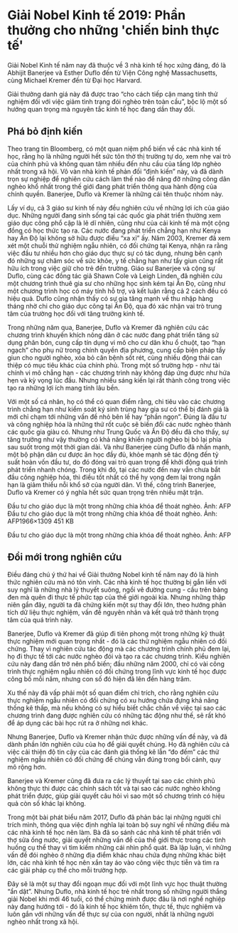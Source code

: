 # Giải Nobel Kinh tế 2019: Phần thưởng cho những 'chiến binh thực tế'

Giải Nobel Kinh tế năm nay đã thuộc về 3 nhà kinh tế học xứng đáng, đó là Abhijit Banerjee và Esther Duflo đến từ Viện Công nghệ Massachusetts, cùng Michael Kremer đến từ Đại học Harvard.

Giải thưởng danh giá này đã được trao “cho cách tiếp cận mang tính thử nghiệm đối với việc giảm tình trạng đói nghèo trên toàn cầu”, bộc lộ một số hướng quan trọng mà nguyên tắc kinh tế học đang dần thay đổi.


## Phá bỏ định kiến

Theo trang tin Bloomberg, có một quan niệm phổ biến về các nhà kinh tế học, rằng họ là những người hết sức tôn thờ thị trường tự do, xem nhẹ vai trò của chính phủ và không quan tâm nhiều đến nhu cầu của tầng lớp nghèo nhất trong xã hội. Vô vàn nhà kinh tế phản đối “định kiến” này, và đã dành trọn sự nghiệp để nghiên cứu cách làm thế nào để nâng đỡ những công dân nghèo khổ nhất trong thế giới đang phát triển thông qua hành động của chính quyền. Banerjee, Duflo và Kremer là những cái tên thuộc nhóm này.

Lấy ví dụ, cả 3 giáo sư kinh tế này đều nghiên cứu về những lợi ích của giáo dục. Những người đang sinh sống tại các quốc gia phát triển thường xem giáo dục công phổ cập là lẽ dĩ nhiên, cũng như của cải kinh tế mà một cộng đồng có học thức tạo ra. Các nước đang phát triển chẳng hạn như Kenya hay Ấn Độ lại không sở hữu được điều “xa xỉ” ấy. Năm 2003, Kremer đã xem xét một chuỗi thử nghiệm ngẫu nhiên, có đối chứng tại Kenya, nhận ra rằng việc đầu tư nhiều hơn cho giáo dục thực sự có tác dụng, nhưng bên cạnh đó những sự chăm sóc về sức khỏe, y tế chẳng hạn như tẩy giun cũng rất hữu ích trong việc giữ cho trẻ đến trường. Giáo sư Banerjee và cộng sự Duflo, cùng các đồng tác giả Shawn Cole và Leigh Linden, đã nghiên cứu một chương trình thuê gia sư cho những học sinh kém tại Ấn Đọ, cũng như một chương trình học có máy tính hỗ trợ, và kết luận rằng cả 2 cách đều có hiệu quả. Duflo cũng nhận thấy có sự gia tăng mạnh về thu nhập hàng tháng nhờ chi cho giáo dục công tại Ấn Độ, qua đó xác nhận vai trò trung tâm của trường học đối với tăng trưởng kinh tế.

Trong những năm qua, Banerjee, Duflo và Kremer đã nghiên cứu các chương trình khuyến khích nông dân ở các nước đang phát triển tăng sử dụng phân bón, cung cấp tín dụng vi mô cho cư dân khu ổ chuột, tạo “hạn ngạch” cho phụ nữ trong chính quyền địa phương, cung cấp biện pháp tẩy giun cho người nghèo, xóa bỏ căn bệnh sốt rét, cùng nhiều động thái can thiệp có mục tiêu khác của chính phủ. Trong một số trường hợp - như tài chính vi mô chẳng hạn - các chương trình này không đáp ứng được như hứa hẹn và kỳ vọng lúc đầu. Nhưng nhiều sáng kiến lại rất thành công trong việc tạo ra những lợi ích mang tính lâu bền.

Với một số cá nhân, họ có thể có quan điểm rằng, chi tiêu vào các chương trình chẳng hạn như kiểm soát ký sinh trùng hay gia sư có thể bị đánh giá là mới chỉ chạm tới những vấn đề nhỏ bên lề hay “phần ngọn”. Đúng là đầu tư và công nghiệp hóa là những thứ rốt cuộc sẽ biến đổi các nước nghèo thành các quốc gia giàu có. Nhưng như Trung Quốc và Ấn Độ đều đã cho thấy, sự tăng trưởng như vậy thường có khả năng khiến người nghèo bị bỏ lại phía sau suốt trong một thời gian dài. Và như Banerjee cùng Duflo đã nhấn mạnh, một bộ phận dân cư được ăn học đầy đủ, khỏe mạnh sẽ tác động đến tỷ suất hoàn vốn đầu tư, do đó đóng vai trò quan trọng để khởi động quá trình phát triển nhanh chóng. Trong khi đó, tại các nước đến nay vẫn chưa bắt đầu công nghiệp hóa, thì điều tốt nhất có thể hy vọng đem lại trong ngắn hạn là giảm thiểu nỗi khổ sở của người dân. Vì thế, công trình Banerjee, Duflo và Kremer có ý nghĩa hết sức quan trọng trên nhiều mặt trận.

Đầu tư cho giáo dục là một trong những chìa khóa để thoát nghèo. Ảnh: AFP
Đầu tư cho giáo dục là một trong những chìa khóa để thoát nghèo. Ảnh: AFP1966×1309 451 KB

Đầu tư cho giáo dục là một trong những chìa khóa để thoát nghèo. Ảnh: AFP

## Đổi mới trong nghiên cứu

Điều đáng chú ý thứ hai về Giải thưởng Nobel kinh tế năm nay đó là hình thức nghiên cứu mà nó tôn vinh. Các nhà kinh tế học thường bị gắn liền với suy nghĩ là những nhà lý thuyết suông, ngồi vẽ đường cung - cầu trên bảng đen mà quên đi thực tế phức tạp của thế giới ngoài kia. Nhưng những thập niên gần đây, người ta đã chứng kiến một sự thay đổi lớn, theo hướng phân tích dữ liệu thực nghiệm, vấn đề nguyên nhân và kết quả trở thành trọng tâm của quá trình này.

Banerjee, Duflo và Kremer đã giúp đi tiên phong một trong những kỹ thuật thực nghiệm mới quan trọng nhất - đó là các thử nghiệm ngẫu nhiên có đối chứng. Thay vì nghiên cứu tác động mà các chương trình chính phủ đem lại, họ đi thực tế tới các nước nghèo đói và tạo ra các chương trình. Kiểu nghiên cứu này đang dần trở nên phổ biến; đầu những năm 2000, chỉ có vài công trình thực nghiệm ngẫu nhiên có đối chứng trong lĩnh vực kinh tế học được công bố mỗi năm, nhưng con số đó hiện đã lên đến hàng trăm.

Xu thế này đã vấp phải một số quan điểm chỉ trích, cho rằng nghiên cứu thực nghiệm ngẫu nhiên có đối chứng có xu hướng chứa đựng khả năng thống kê thấp, mà nếu không có sự hiểu biết chắc chắn về việc tại sao các chương trình đang được nghiên cứu có những tác động như thế, sẽ rất khó để áp dụng các bài học rút ra ở những nơi khác.

Nhưng Banerjee, Duflo và Kremer nhận thức được những vấn đề này, và đã dành phần lớn nghiên cứu của họ để giải quyết chúng. Họ đã nghiên cứu cả việc cải thiện độ tin cậy của các đánh giá thống kê lẫn “đo đếm” các thử nghiệm ngẫu nhiên có đối chứng để chúng vẫn đúng trong bối cảnh, quy mô rộng hơn.

Banerjee và Kremer cũng đã đưa ra các lý thuyết tại sao các chính phủ không thực thi được các chính sách tốt và tại sao các nước nghèo không phát triển được, giúp giải quyết câu hỏi vì sao một số chương trình có hiệu quả còn số khác lại không.



Trong một bài phát biểu năm 2017, Duflo đã phản bác lại những người chỉ trích mình, thông qua việc định nghĩa lại toàn bộ suy nghĩ về những điều mà các nhà kinh tế học nên làm. Bà đã so sánh các nhà kinh tế phát triển với thợ sửa ống nước, giải quyết những vấn đề của thế giới thực trong các tình huống cụ thể thay vì tìm kiếm những cái nhìn phổ quát. Bà lập luận, vì những vấn đề đói nghèo ở những địa điểm khác nhau chứa đựng những khác biệt lớn, các nhà kinh tế học nên xắn tay áo vào công việc thực tiễn và tìm ra các giải pháp cụ thể cho mỗi trường hợp.

Đây sẽ là một sự thay đổi ngoạn mục đối với một lĩnh vực học thuật thường “ẩn dật”. Nhưng Duflo, nhà kinh tế học trẻ nhất trong số những người thắng giải Nobel khi mới 46 tuổi, có thể chứng minh được đâu là nơi nghề nghiệp này đang hướng tới - đó là kinh tế học khiêm tốn, thực tế, thực nghiệm và luôn gắn với những vấn đề thực sự của con người, nhất là những người nghèo nhất trong xã hội.
